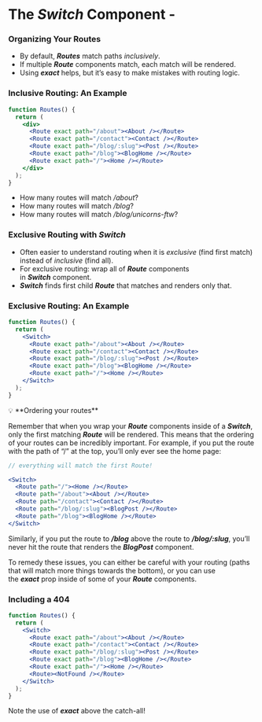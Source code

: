 # The *Switch* Component -

### Organizing Your Routes
- By default, ***Routes*** match paths *inclusively*.
- If multiple ***Route*** components match, each match will be rendered.
- Using ***exact*** helps, but it’s easy to make mistakes with routing logic.

### Inclusive Routing: An Example
```jsx
function Routes() {
  return (
    <div>
      <Route exact path="/about"><About /></Route>
      <Route exact path="/contact"><Contact /></Route>
      <Route exact path="/blog/:slug"><Post /></Route>
      <Route exact path="/blog"><BlogHome /></Route>
      <Route exact path="/"><Home /></Route>
    </div>
  );
}
```

- How many routes will match */about*?
- How many routes will match */blog*?
- How many routes will match */blog/unicorns-ftw*?

### Exclusive Routing with *Switch*
- Often easier to understand routing when it is *exclusive* (find first match) instead of *inclusive* (find all).
- For exclusive routing: wrap all of ***Route*** components in ***Switch*** component.
- ***Switch*** finds first child ***Route*** that matches and renders only that.

### Exclusive Routing: An Example
```jsx
function Routes() {
  return (
    <Switch>
      <Route exact path="/about"><About /></Route>
      <Route exact path="/contact"><Contact /></Route>
      <Route exact path="/blog/:slug"><Post /></Route>
      <Route exact path="/blog"><BlogHome /></Route>
      <Route exact path="/"><Home /></Route>
    </Switch>
  );
}
```

<aside>
💡 **Ordering your routes**

Remember that when you wrap your ***Route*** components inside of a ***Switch***, only the first matching ***Route*** will be rendered. This means that the ordering of your routes can be incredibly important. For example, if you put the route with the path of “/” at the top, you’ll only ever see the home page:

```jsx
// everything will match the first Route!

<Switch>
  <Route path="/"><Home /></Route>
  <Route path="/about"><About /></Route>
  <Route path="/contact"><Contact /></Route>
  <Route path="/blog/:slug"><BlogPost /></Route>
  <Route path="/blog"><BlogHome /></Route>
</Switch>
```

Similarly, if you put the route to ***/blog*** above the route to ***/blog/:slug***, you’ll never hit the route that renders the ***BlogPost*** component.

To remedy these issues, you can either be careful with your routing (paths that will match more things towards the bottom), or you can use the ***exact*** prop inside of some of your ***Route*** components.

</aside>

### Including a 404
```jsx
function Routes() {
  return (
    <Switch>
      <Route exact path="/about"><About /></Route>
      <Route exact path="/contact"><Contact /></Route>
      <Route exact path="/blog/:slug"><Post /></Route>
      <Route exact path="/blog"><BlogHome /></Route>
      <Route exact path="/"><Home /></Route>
      <Route><NotFound /></Route>
    </Switch>
  );
}
```

Note the use of ***exact*** above the catch-all!
